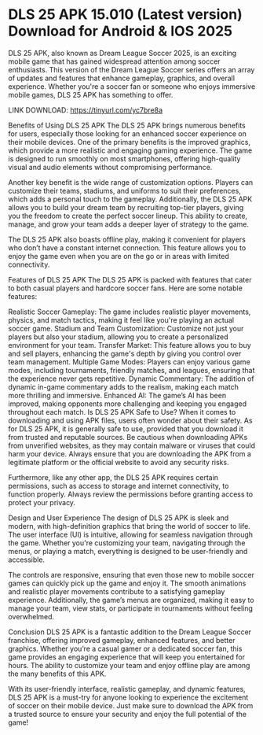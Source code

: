 # DLS 25 APK 15.010 (Latest version) Download for Android & IOS 2025

DLS 25 APK, also known as Dream League Soccer 2025, is an exciting mobile game that has gained widespread attention among soccer enthusiasts. This version of the Dream League Soccer series offers an array of updates and features that enhance gameplay, graphics, and overall experience. Whether you're a soccer fan or someone who enjoys immersive mobile games, DLS 25 APK has something to offer.

LINK DOWNLOAD: https://tinyurl.com/yc7bre8a

Benefits of Using DLS 25 APK
The DLS 25 APK brings numerous benefits for users, especially those looking for an enhanced soccer experience on their mobile devices. One of the primary benefits is the improved graphics, which provide a more realistic and engaging gaming experience. The game is designed to run smoothly on most smartphones, offering high-quality visual and audio elements without compromising performance.

Another key benefit is the wide range of customization options. Players can customize their teams, stadiums, and uniforms to suit their preferences, which adds a personal touch to the gameplay. Additionally, the DLS 25 APK allows you to build your dream team by recruiting top-tier players, giving you the freedom to create the perfect soccer lineup. This ability to create, manage, and grow your team adds a deeper layer of strategy to the game.

The DLS 25 APK also boasts offline play, making it convenient for players who don’t have a constant internet connection. This feature allows you to enjoy the game even when you are on the go or in areas with limited connectivity.

Features of DLS 25 APK
The DLS 25 APK is packed with features that cater to both casual players and hardcore soccer fans. Here are some notable features:

Realistic Soccer Gameplay: The game includes realistic player movements, physics, and match tactics, making it feel like you're playing an actual soccer game.
Stadium and Team Customization: Customize not just your players but also your stadium, allowing you to create a personalized environment for your team.
Transfer Market: This feature allows you to buy and sell players, enhancing the game's depth by giving you control over team management.
Multiple Game Modes: Players can enjoy various game modes, including tournaments, friendly matches, and leagues, ensuring that the experience never gets repetitive.
Dynamic Commentary: The addition of dynamic in-game commentary adds to the realism, making each match more thrilling and immersive.
Enhanced AI: The game’s AI has been improved, making opponents more challenging and keeping you engaged throughout each match.
Is DLS 25 APK Safe to Use?
When it comes to downloading and using APK files, users often wonder about their safety. As for DLS 25 APK, it is generally safe to use, provided that you download it from trusted and reputable sources. Be cautious when downloading APKs from unverified websites, as they may contain malware or viruses that could harm your device. Always ensure that you are downloading the APK from a legitimate platform or the official website to avoid any security risks.

Furthermore, like any other app, the DLS 25 APK requires certain permissions, such as access to storage and internet connectivity, to function properly. Always review the permissions before granting access to protect your privacy.

Design and User Experience
The design of DLS 25 APK is sleek and modern, with high-definition graphics that bring the world of soccer to life. The user interface (UI) is intuitive, allowing for seamless navigation through the game. Whether you're customizing your team, navigating through the menus, or playing a match, everything is designed to be user-friendly and accessible.

The controls are responsive, ensuring that even those new to mobile soccer games can quickly pick up the game and enjoy it. The smooth animations and realistic player movements contribute to a satisfying gameplay experience. Additionally, the game’s menus are organized, making it easy to manage your team, view stats, or participate in tournaments without feeling overwhelmed.

Conclusion
DLS 25 APK is a fantastic addition to the Dream League Soccer franchise, offering improved gameplay, enhanced features, and better graphics. Whether you’re a casual gamer or a dedicated soccer fan, this game provides an engaging experience that will keep you entertained for hours. The ability to customize your team and enjoy offline play are among the many benefits of this APK.

With its user-friendly interface, realistic gameplay, and dynamic features, DLS 25 APK is a must-try for anyone looking to experience the excitement of soccer on their mobile device. Just make sure to download the APK from a trusted source to ensure your security and enjoy the full potential of the game!
